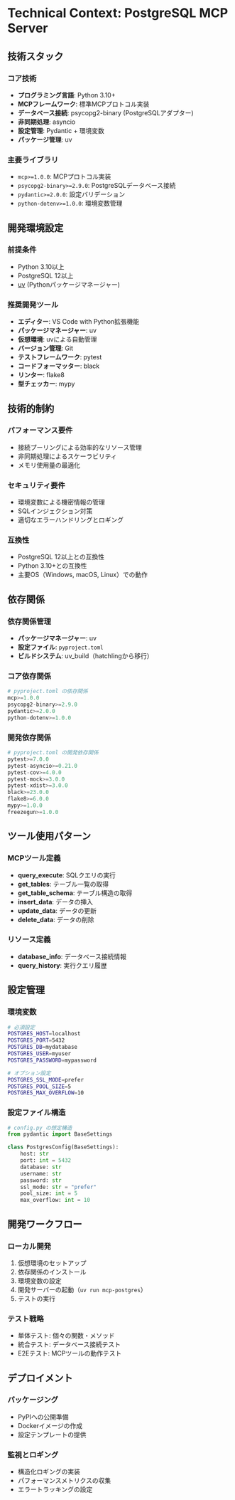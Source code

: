 # Technical Context: PostgreSQL MCP Server

## 技術スタック

### コア技術
- **プログラミング言語**: Python 3.10+
- **MCPフレームワーク**: 標準MCPプロトコル実装
- **データベース接続**: psycopg2-binary (PostgreSQLアダプター)
- **非同期処理**: asyncio
- **設定管理**: Pydantic + 環境変数
- **パッケージ管理**: uv

### 主要ライブラリ
- `mcp>=1.0.0`: MCPプロトコル実装
- `psycopg2-binary>=2.9.0`: PostgreSQLデータベース接続
- `pydantic>=2.0.0`: 設定バリデーション
- `python-dotenv>=1.0.0`: 環境変数管理

## 開発環境設定

### 前提条件
- Python 3.10以上
- PostgreSQL 12以上
- [uv](https://github.com/astral-sh/uv) (Pythonパッケージマネージャー)

### 推奨開発ツール
- **エディター**: VS Code with Python拡張機能
- **パッケージマネージャー**: uv
- **仮想環境**: uvによる自動管理
- **バージョン管理**: Git
- **テストフレームワーク**: pytest
- **コードフォーマッター**: black
- **リンター**: flake8
- **型チェッカー**: mypy

## 技術的制約

### パフォーマンス要件
- 接続プーリングによる効率的なリソース管理
- 非同期処理によるスケーラビリティ
- メモリ使用量の最適化

### セキュリティ要件
- 環境変数による機密情報の管理
- SQLインジェクション対策
- 適切なエラーハンドリングとロギング

### 互換性
- PostgreSQL 12以上との互換性
- Python 3.10+との互換性
- 主要OS（Windows, macOS, Linux）での動作

## 依存関係

### 依存関係管理
- **パッケージマネージャー**: uv
- **設定ファイル**: `pyproject.toml`
- **ビルドシステム**: uv_build（hatchlingから移行）

### コア依存関係
```python
# pyproject.toml の依存関係
mcp>=1.0.0
psycopg2-binary>=2.9.0
pydantic>=2.0.0
python-dotenv>=1.0.0
```

### 開発依存関係
```python
# pyproject.toml の開発依存関係
pytest>=7.0.0
pytest-asyncio>=0.21.0
pytest-cov>=4.0.0
pytest-mock>=3.0.0
pytest-xdist>=3.0.0
black>=23.0.0
flake8>=6.0.0
mypy>=1.0.0
freezegun>=1.0.0
```

## ツール使用パターン

### MCPツール定義
- **query_execute**: SQLクエリの実行
- **get_tables**: テーブル一覧の取得
- **get_table_schema**: テーブル構造の取得
- **insert_data**: データの挿入
- **update_data**: データの更新
- **delete_data**: データの削除

### リソース定義
- **database_info**: データベース接続情報
- **query_history**: 実行クエリ履歴

## 設定管理

### 環境変数
```bash
# 必須設定
POSTGRES_HOST=localhost
POSTGRES_PORT=5432
POSTGRES_DB=mydatabase
POSTGRES_USER=myuser
POSTGRES_PASSWORD=mypassword

# オプション設定
POSTGRES_SSL_MODE=prefer
POSTGRES_POOL_SIZE=5
POSTGRES_MAX_OVERFLOW=10
```

### 設定ファイル構造
```python
# config.py の想定構造
from pydantic import BaseSettings

class PostgresConfig(BaseSettings):
    host: str
    port: int = 5432
    database: str
    username: str
    password: str
    ssl_mode: str = "prefer"
    pool_size: int = 5
    max_overflow: int = 10
```

## 開発ワークフロー

### ローカル開発
1. 仮想環境のセットアップ
2. 依存関係のインストール
3. 環境変数の設定
4. 開発サーバーの起動（`uv run mcp-postgres`）
5. テストの実行

### テスト戦略
- 単体テスト: 個々の関数・メソッド
- 統合テスト: データベース接続テスト
- E2Eテスト: MCPツールの動作テスト

## デプロイメント

### パッケージング
- PyPIへの公開準備
- Dockerイメージの作成
- 設定テンプレートの提供

### 監視とロギング
- 構造化ロギングの実装
- パフォーマンスメトリクスの収集
- エラートラッキングの設定
